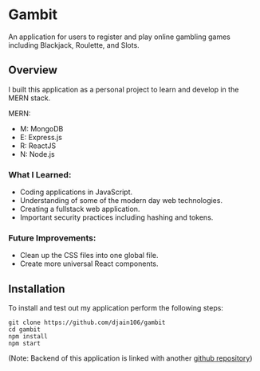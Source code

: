 # Gambit

An application for users to register and play online gambling games including Blackjack, Roulette, and Slots.

## Overview

I built this application as a personal project to learn and develop in the MERN stack.

MERN:
- M: MongoDB
- E: Express.js
- R: ReactJS
- N: Node.js

### What I Learned:
- Coding applications in JavaScript.
- Understanding of some of the modern day web technologies.
- Creating a fullstack web application.
- Important security practices including hashing and tokens.

### Future Improvements:
- Clean up the CSS files into one global file.
- Create more universal React components.

## Installation

To install and test out my application perform the following steps:

```
git clone https://github.com/djain106/gambit
cd gambit 
npm install
npm start
```

(Note: Backend of this application is linked with another [github repository](https://github.com/djain106/gambit-backend))
